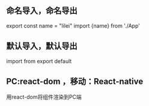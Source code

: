 ## 命名导入，命名导出
export const name = "lilei"
import {name} from './App'
## 默认导入，默认导出
import   from
export default

## PC:react-dom ，移动：React-native
用react-dom将组件渲染到PC端